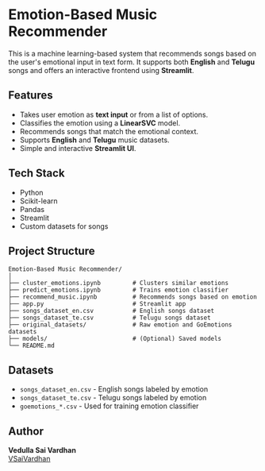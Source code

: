 # Emotion-Based Music Recommender

This is a machine learning-based system that recommends songs based on the user's emotional input in text form. It supports both **English** and **Telugu** songs and offers an interactive frontend using **Streamlit**.

## Features

- Takes user emotion as **text input** or from a list of options.
- Classifies the emotion using a **LinearSVC** model.
- Recommends songs that match the emotional context.
- Supports **English** and **Telugu** music datasets.
- Simple and interactive **Streamlit UI**.

## Tech Stack

- Python
- Scikit-learn
- Pandas
- Streamlit
- Custom datasets for songs

## Project Structure

```text
Emotion-Based Music Recommender/
│
├── cluster_emotions.ipynb         # Clusters similar emotions
├── predict_emotions.ipynb         # Trains emotion classifier
├── recommend_music.ipynb          # Recommends songs based on emotion
├── app.py                         # Streamlit app
├── songs_dataset_en.csv           # English songs dataset
├── songs_dataset_te.csv           # Telugu songs dataset
├── original_datasets/             # Raw emotion and GoEmotions datasets
├── models/                        # (Optional) Saved models
└── README.md
```

## Datasets

- `songs_dataset_en.csv` - English songs labeled by emotion
- `songs_dataset_te.csv` - Telugu songs labeled by emotion
- `goemotions_*.csv` - Used for training emotion classifier

## Author

**Vedulla Sai Vardhan**  
[VSaiVardhan](https://github.com/VSaiVardhan)
